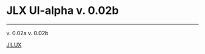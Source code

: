 # JLX UI-alpha v. 0.02b
----------------

v. 0.02a
v. 0.02b

[JILUX](https://github.com/jilux-dev/UI-alpha/blob/master/images/xman-2.jpg)
